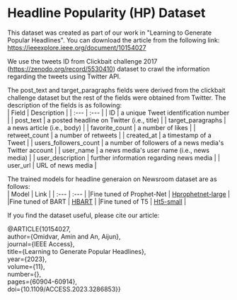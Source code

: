 # Headline Popularity (HP) Dataset
This dataset was created as part of our work in "Learning to Generate Popular Headlines". You can download the article from the following link:
https://ieeexplore.ieee.org/document/10154027

We use the tweets ID from Clickbait challenge 2017 (https://zenodo.org/record/5530410) dataset to crawl the information regarding the tweets using Twitter API. 

The post_text and target_paragraphs fields were derived from the clickbait challenge dataset but the rest of the fields were obtained from Twitter. 
The description of the fields is as following:<br />
| Field | Description |
| :---         | :---      |
| ID | a unique Tweet identification number     |
| post_text | a posted headline on Twitter (i.e., title)     | 
| target_paragraphs   |  a news article (i.e., body)     |
| favorite_count     | a number of likes       | 
| retweet_count     | a number of retweets       | 
| created_at     | a timestamp of a Tweet       | 
| users_followers_count     | a number of followers of a news media's Twitter account      | 
| user_name     | a news media's user name (i.e., news media)      | 
| user_description     | further information regarding news media       | 
| user_url     | URL of news media      | 

The trained models for headline generaion on Newsroom dataset are as follows:<br />
| Model | Link |
| :---         | :---      |
|Fine tuned of Prophet-Net | [Hprophetnet-large](https://huggingface.co/omidvaramin/Hprophetnet-large)  |
|Fine tuned of BART | [HBART](https://huggingface.co/omidvaramin/HBART)  |
|Fine tuned of T5 | [Ht5-small](https://huggingface.co/omidvaramin/Ht5-small)  |

If you find the dataset useful, please cite our article:

@ARTICLE{10154027,<br />
author={Omidvar, Amin and An, Aijun},<br />
journal={IEEE Access}, <br />
title={Learning to Generate Popular Headlines}, <br />
year={2023},<br />
volume={11},<br />
number={},<br />
pages={60904-60914},<br />
doi={10.1109/ACCESS.2023.3286853}}




